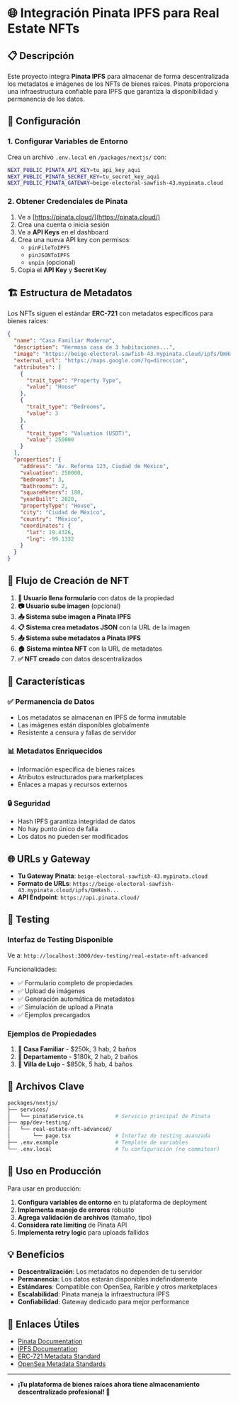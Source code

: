 # 🌐 Integración Pinata IPFS para Real Estate NFTs

## 📋 Descripción

Este proyecto integra **Pinata IPFS** para almacenar de forma descentralizada los metadatos e imágenes de los NFTs de bienes raíces. Pinata proporciona una infraestructura confiable para IPFS que garantiza la disponibilidad y permanencia de los datos.

## 🔧 Configuración

### 1. Configurar Variables de Entorno

Crea un archivo `.env.local` en `/packages/nextjs/` con:

```bash
NEXT_PUBLIC_PINATA_API_KEY=tu_api_key_aqui
NEXT_PUBLIC_PINATA_SECRET_KEY=tu_secret_key_aqui
NEXT_PUBLIC_PINATA_GATEWAY=beige-electoral-sawfish-43.mypinata.cloud
```

### 2. Obtener Credenciales de Pinata

1. Ve a [https://pinata.cloud/](https://pinata.cloud/)
2. Crea una cuenta o inicia sesión
3. Ve a **API Keys** en el dashboard
4. Crea una nueva API key con permisos:
   - `pinFileToIPFS`
   - `pinJSONToIPFS`
   - `unpin` (opcional)
5. Copia el **API Key** y **Secret Key**

## 🏗️ Estructura de Metadatos

Los NFTs siguen el estándar **ERC-721** con metadatos específicos para bienes raíces:

```json
{
  "name": "Casa Familiar Moderna",
  "description": "Hermosa casa de 3 habitaciones...",
  "image": "https://beige-electoral-sawfish-43.mypinata.cloud/ipfs/QmHash123",
  "external_url": "https://maps.google.com/?q=direccion",
  "attributes": [
    {
      "trait_type": "Property Type",
      "value": "House"
    },
    {
      "trait_type": "Bedrooms",
      "value": 3
    },
    {
      "trait_type": "Valuation (USDT)",
      "value": 250000
    }
  ],
  "properties": {
    "address": "Av. Reforma 123, Ciudad de México",
    "valuation": 250000,
    "bedrooms": 3,
    "bathrooms": 2,
    "squareMeters": 180,
    "yearBuilt": 2020,
    "propertyType": "House",
    "city": "Ciudad de México",
    "country": "México",
    "coordinates": {
      "lat": 19.4326,
      "lng": -99.1332
    }
  }
}
```

## 🔄 Flujo de Creación de NFT

1. **📝 Usuario llena formulario** con datos de la propiedad
2. **📷 Usuario sube imagen** (opcional)
3. **📤 Sistema sube imagen a Pinata IPFS**
4. **📋 Sistema crea metadatos JSON** con la URL de la imagen
5. **📤 Sistema sube metadatos a Pinata IPFS**
6. **🏠 Sistema mintea NFT** con la URL de metadatos
7. **✅ NFT creado** con datos descentralizados

## 🎯 Características

### ✅ Permanencia de Datos

- Los metadatos se almacenan en IPFS de forma inmutable
- Las imágenes están disponibles globalmente
- Resistente a censura y fallas de servidor

### 📊 Metadatos Enriquecidos

- Información específica de bienes raíces
- Atributos estructurados para marketplaces
- Enlaces a mapas y recursos externos

### 🔒 Seguridad

- Hash IPFS garantiza integridad de datos
- No hay punto único de falla
- Los datos no pueden ser modificados

## 🌐 URLs y Gateway

- **Tu Gateway Pinata**: `beige-electoral-sawfish-43.mypinata.cloud`
- **Formato de URLs**: `https://beige-electoral-sawfish-43.mypinata.cloud/ipfs/QmHash...`
- **API Endpoint**: `https://api.pinata.cloud/`

## 🧪 Testing

### Interfaz de Testing Disponible

Ve a: `http://localhost:3000/dev-testing/real-estate-nft-advanced`

Funcionalidades:

- ✅ Formulario completo de propiedades
- ✅ Upload de imágenes
- ✅ Generación automática de metadatos
- ✅ Simulación de upload a Pinata
- ✅ Ejemplos precargados

### Ejemplos de Propiedades

1. **🏡 Casa Familiar** - $250k, 3 hab, 2 baños
2. **🏢 Departamento** - $180k, 2 hab, 2 baños  
3. **🏰 Villa de Lujo** - $850k, 5 hab, 4 baños

## 📁 Archivos Clave

```bash
packages/nextjs/
├── services/
│   └── pinataService.ts          # Servicio principal de Pinata
├── app/dev-testing/
│   └── real-estate-nft-advanced/
│       └── page.tsx              # Interfaz de testing avanzada
├── .env.example                  # Template de variables
└── .env.local                    # Tu configuración (no commitear)
```

## 🚀 Uso en Producción

Para usar en producción:

1. **Configura variables de entorno** en tu plataforma de deployment
2. **Implementa manejo de errores** robusto
3. **Agrega validación de archivos** (tamaño, tipo)
4. **Considera rate limiting** de Pinata API
5. **Implementa retry logic** para uploads fallidos

## 💡 Beneficios

- **Descentralización**: Los metadatos no dependen de tu servidor
- **Permanencia**: Los datos estarán disponibles indefinidamente
- **Estándares**: Compatible con OpenSea, Rarible y otros marketplaces
- **Escalabilidad**: Pinata maneja la infraestructura IPFS
- **Confiabilidad**: Gateway dedicado para mejor performance

## 🔗 Enlaces Útiles

- [Pinata Documentation](https://docs.pinata.cloud/)
- [IPFS Documentation](https://docs.ipfs.io/)
- [ERC-721 Metadata Standard](https://eips.ethereum.org/EIPS/eip-721)
- [OpenSea Metadata Standards](https://docs.opensea.io/docs/metadata-standards)

---

- **¡Tu plataforma de bienes raíces ahora tiene almacenamiento descentralizado profesional! 🎉**
